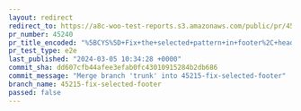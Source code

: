 ```yaml
---
layout: redirect
redirect_to: https://a8c-woo-test-reports.s3.amazonaws.com/public/pr/45240/e2e/index.html
pr_number: 45240
pr_title_encoded: "%5BCYS%5D+Fix+the+selected+pattern+in+footer%2C+header+and+homepage"
pr_test_type: e2e
last_published: "2024-03-05 10:34:28 +0000"
commit_sha: dd607cfb44afee3efab0fc43010915284b2db686
commit_message: "Merge branch 'trunk' into 45215-fix-selected-footer"
branch_name: 45215-fix-selected-footer
passed: false
---
```

